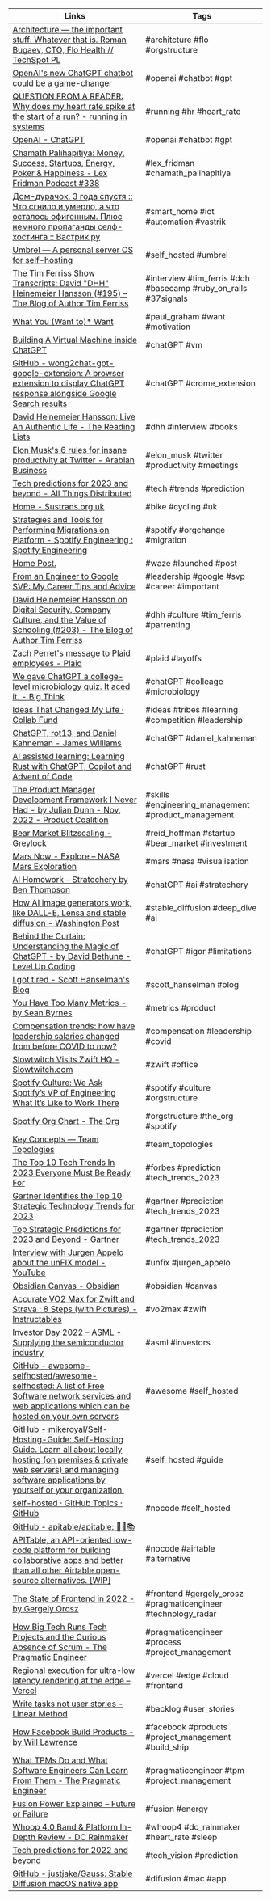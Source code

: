 | Links | Tags |
| ----- | ---- |
| [Architecture — the important stuff. Whatever that is. Roman Bugaev, CTO, Flo Health // TechSpot PL](https://m.youtube.com/watch?v=oMBZlOMwKkc) | #architcture #flo #orgstructure |
| [OpenAI&#039;s new ChatGPT chatbot could be a game-changer](https://techmonitor.ai/technology/ai-and-automation/chatgpt-openai-chatbot) | #openai #chatbot #gpt|
| [QUESTION FROM A READER: Why does my heart rate spike at the start of a run? - running in systems](https://runninginsystems.com/2015/11/07/question-from-a-reader-why-does-my-heart-rate-spike-at-the-start-of-a-run/) | #running #hr #heart_rate |
| [OpenAI -  ChatGPT](https://chat.openai.com/chat) | #openai #chatbot #gpt|
| [Chamath Palihapitiya: Money, Success, Startups, Energy, Poker & Happiness - Lex Fridman Podcast #338](https://www.youtube.com/watch?v=kFQUDCgMjRc) | #lex_fridman #chamath_palihapitiya  |
| [Дом-дурачок. 3 года спустя :: Что сгнило и умерло, а что осталось офигенным. Плюс немного пропаганды селф-хостинга :: Вастрик.ру](https://vas3k.ru/notes/homelab_2022/) | #smart_home #iot #automation #vastrik |
| [Umbrel — A personal server OS for self-hosting](https://umbrel.com/) | #self_hosted #umbrel |
| [The Tim Ferriss Show Transcripts: David "DHH" Heinemeier Hansson (#195) – The Blog of Author Tim Ferriss](https://tim.blog/2018/06/05/the-tim-ferriss-show-transcripts-david-dhh-heinemeier-hansson/amp/) | #interview #tim_ferris #ddh #basecamp #ruby_on_rails #37signals |
| [What You (Want to)* Want](http://paulgraham.com/want.html) | #paul_graham #want #motivation |
| [Building A Virtual Machine inside ChatGPT](https://www.engraved.blog/building-a-virtual-machine-inside/) | #chatGPT #vm |
| [GitHub - wong2chat-gpt-google-extension: A browser extension to display ChatGPT response alongside Google Search results](https://github.com/wong2/chat-gpt-google-extension) | #chatGPT #crome_extension|
| [David Heinemeier Hansson: Live An Authentic Life - The Reading Lists](https://www.thereadinglists.com/david-heinemeier-hansson-interview/) |  #dhh #interview #books|
| [Elon Musk's 6 rules for insane productivity at Twitter - Arabian Business](https://www.arabianbusiness.com/jobs/elon-musks-6-rules-for-insane-productivity-at-twitter) | #elon_musk #twitter #productivity #meetings |
| [Tech predictions for 2023 and beyond - All Things Distributed](https://www.allthingsdistributed.com/2022/12/tech-predictions-for-2023-and-beyond.html) | #tech #trends #prediction|
| [Home - Sustrans.org.uk](https://www.sustrans.org.uk/) | #bike #cycling #uk  |
| [Strategies and Tools for Performing Migrations on Platform - Spotify Engineering : Spotify Engineering](https://engineering.atspotify.com/2022/11/strategies-and-tools-for-performing-migrations-on-platform/) | #spotify #orgchange #migration|
| [Home  Post.](https://post.news/) | #waze #launched #post|
| [From an Engineer to Google SVP: My Career Tips and Advice](https://youtu.be/MtV8MQs7sw4) |  #leadership #google #svp #career #important |
| [David Heinemeier Hansson on Digital Security, Company Culture, and the Value of Schooling (#203) - The Blog of Author Tim Ferriss](https://tim.blog/2016/11/25/david-heinemeier-hansson-on-digital-security-company-culture-and-the-value-of-schooling/) |  #dhh #culture #tim_ferris #parrenting  |
| [Zach Perret's message to Plaid employees - Plaid](https://plaid.com/team-update/) | #plaid #layoffs |
| [We gave ChatGPT a college-level microbiology quiz. It aced it. - Big Think](https://bigthink.com/the-future/chatgpt-microbiology-quiz-aced/) | #chatGPT #colleage #microbiology |
| [Ideas That Changed My Life · Collab Fund](https://collabfund.com/blog/ideas-that-changed-my-life/) | #ideas #tribes #learning #competition #leadership |
| [ChatGPT, rot13, and Daniel Kahneman - James Williams](https://jameswillia.ms/posts/chatgpt-rot13.html) | #chatGPT #daniel_kahneman |
| [AI assisted learning: Learning Rust with ChatGPT, Copilot and Advent of Code](https://simonwillison.net/2022/Dec/5/rust-chatgpt-copilot/) | #chatGPT #rust  |
| [The Product Manager Development Framework I Never Had - by Julian Dunn - Nov, 2022 - Product Coalition](https://productcoalition.com/the-product-manager-development-framework-i-never-had-6e52192dbf2a) | #skills #engineering_management #product_management |
| [Bear Market Blitzscaling - Greylock](https://greylock.com/greymatter/reid-hoffman-bear-market-blitzscaling/) | #reid_hoffman #startup #bear_market #investment |
| [Mars Now - Explore – NASA Mars Exploration](https://mars.nasa.gov/explore/mars-now/) | #mars #nasa #visualisation |
| [AI Homework &#8211; Stratechery by Ben Thompson](https://stratechery.com/2022/ai-homework/) | #chatGPT #ai #stratechery |
| [How AI image generators work, like DALL-E, Lensa and stable diffusion - Washington Post](https://www.washingtonpost.com/technology/interactive/2022/ai-image-generator/) | #stable_diffusion #deep_dive #ai |
| [Behind the Curtain: Understanding the Magic of ChatGPT - by David Bethune - Level Up Coding](https://levelup.gitconnected.com/behind-the-curtain-understanding-the-magic-of-chatgpt-3bbd23f0fbb3) | #chatGPT #igor #limitations|
| [I got tired - Scott Hanselman's Blog](https://www.hanselman.com/blog/i-got-tired) | #scott_hanselman #blog |
| [You Have Too Many Metrics - by Sean Byrnes](https://breakingpoint.substack.com/p/you-have-too-many-metrics) | #metrics #product |
| [Compensation trends: how have leadership salaries changed from before COVID to now?](https://medium.com/point-nine-news/compensation-trends-how-have-leadership-salaries-changed-from-before-covid-to-now-d3018dadd123) | #compensation #leadership #covid |
| [Slowtwitch Visits Zwift HQ - Slowtwitch.com](https://www.slowtwitch.com/Indoor_Training/Slowtwitch_Visits_Zwift_HQ_8590.html) | #zwift #office  |
| [Spotify Culture: We Ask Spotify’s VP of Engineering What It’s Like to Work There](https://blog.honeypot.io/2015-11-13-what%27s-it-like-to-work-at-Spotify/) | #spotify #culture #orgstructure |
| [Spotify Org Chart - The Org](https://theorg.com/org/spotify) | #orgstructure #the_org #spotify|
| [Key Concepts — Team Topologies](https://teamtopologies.com/key-concepts) | #team_topologies |
| [The Top 10 Tech Trends In 2023 Everyone Must Be Ready For](https://www.forbes.com/sites/bernardmarr/2022/11/21/the-top-10-tech-trends-in-2023-everyone-must-be-ready-for/) | #forbes #prediction #tech_trends_2023 |
| [Gartner Identifies the Top 10 Strategic Technology Trends for 2023](https://www.gartner.com/en/newsroom/press-releases/2022-10-17-gartner-identifies-the-top-10-strategic-technology-trends-for-2023) | #gartner #prediction #tech_trends_2023 |
| [Top Strategic Predictions for 2023 and Beyond - Gartner](https://www.gartner.com/en/articles/gartner-top-10-strategic-predictions-for-2023-and-beyond) | #gartner #prediction #tech_trends_2023 |
| [Interview with Jurgen Appelo about the unFIX model - YouTube](https://www.youtube.com/watch?v=0FTMluOqOKY) | #unfix #jurgen_appelo |
| [Obsidian Canvas - Obsidian](https://obsidian.md/canvas) | #obsidian #canvas|
| [Accurate VO2 Max for Zwift and Strava : 8 Steps (with Pictures) - Instructables](https://www.instructables.com/Accurate-VO2-Max-for-Zwift-and-Strava/) | #vo2max #zwift |
| [Investor Day 2022 – ASML - Supplying the semiconductor industry](https://www.asml.com/en/investors/investor-days/2022) | #asml #investors |
| [GitHub - awesome-selfhosted/awesome-selfhosted: A list of Free Software network services and web applications which can be hosted on your own servers](https://github.com/awesome-selfhosted/awesome-selfhosted) | #awesome #self_hosted |
| [GitHub - mikeroyal/Self-Hosting-Guide: Self-Hosting Guide. Learn all about  locally hosting (on premises &amp; private web servers) and managing software applications by yourself or your organization.](https://github.com/mikeroyal/Self-Hosting-Guide) | #self_hosted  #guide |
| [self-hosted · GitHub Topics · GitHub](https://github.com/topics/self-hosted) | #nocode #self_hosted  |
| [GitHub - apitable/apitable: 🚀🎉📚 APITable, an API-oriented low-code platform for building collaborative apps and better than all other Airtable open-source alternatives. [WIP]](https://github.com/apitable/apitable) | #nocode #airtable #alternative |
| [The State of Frontend in 2022 - by Gergely Orosz](https://newsletter.pragmaticengineer.com/p/state-of-frontend-2022) | #frontend #gergely_orosz #pragmaticengineer #technology_radar |
| [How Big Tech Runs Tech Projects and the Curious Absence of Scrum - The Pragmatic Engineer](https://blog.pragmaticengineer.com/project-management-at-big-tech/) | #pragmaticengineer #process #project_management |
| [Regional execution for ultra-low latency rendering at the edge – Vercel](https://vercel.com/blog/regional-execution-for-ultra-low-latency-rendering-at-the-edge) | #vercel #edge #cloud #frontend |
| [Write tasks not user stories - Linear Method](https://linear.app/method/write-issues-not-user-stories) | #backlog #user_stories|
| [How Facebook Build Products - by Will Lawrence](https://productlife.to/p/-execution-at-facebook) |  #facebook #products #project_management #build_ship|
| [What TPMs Do and What Software Engineers Can Learn From Them - The Pragmatic Engineer](https://blog.pragmaticengineer.com/what-do-tpms-do/) | #pragmaticengineer #tpm #project_management |
| [Fusion Power Explained – Future or Failure](https://youtu.be/mZsaaturR6E) | #fusion  #energy |
| [Whoop 4.0 Band &amp; Platform In-Depth Review - DC Rainmaker](https://www.dcrainmaker.com/2021/11/whoop-4-band-platform-in-depth-review.html/amp) | #whoop4 #dc_rainmaker #heart_rate #sleep |
| [Tech predictions for 2022 and beyond](https://www.aboutamazon.com/news/aws/tech-predictions-for-2022-and-beyond) | #tech_vision #prediction  |
| [GitHub - justjake/Gauss: Stable Diffusion macOS native app](https://github.com/justjake/Gauss) | #difusion #mac #app |